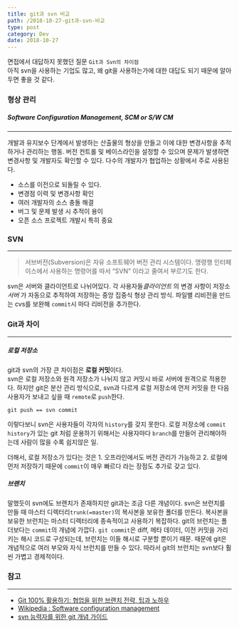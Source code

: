```yaml
---
title: git과 svn 비교
path: /2018-10-27-git과-svn-비교
type: post
category: Dev
date: 2018-10-27
---
```


면접에서 대답하지 못했던 질문 `Git과 Svn의 차이점`  
아직 svn을 사용하는 기업도 많고, 왜 git을 사용하는가에 대한 대답도 되기 때문에 알아두면 좋을 것 같다.

### 형상 관리

##### Software Configuration Management, SCM or S/W CM

---

개발과 유지보수 단계에서 발생하는 산출물의 형상을 만들고 이에 대한 변경사항을 추적하거나 관리하는 행동. 버전 컨트롤 및 베이스라인을 설정할 수 있으며 문제가 발생하면 변경사항 및 개발자도 확인할 수 있다. 다수의 개발자가 협업하는 상황에서 주로 사용된다.

-   소스를 이전으로 되돌릴 수 있다.
-   변경점 이력 및 변경사항 확인
-   여러 개발자의 소스 충돌 해결
-   버그 및 문제 발생 시 추적이 용이
-   오픈 소스 프로젝트 개발시 특히 중요

### SVN

---

> 서브버전(Subversion)은 자유 소프트웨어 버전 관리 시스템이다. 명령행 인터페이스에서 사용하는 명령어를 따서 “SVN” 이라고 줄여서 부르기도 한다.

svn은 서버와 클라이언트로 나뉘어있다. 각 사용자들*클라이언트* 의 변경 사항이 저장소*서버* 가 자동으로 추적하여 저장하는 중앙 집중식 형상 관리 방식. 파일별 리비전을 만드는 cvs를 보완해 `commit`시 마다 리비전을 추가한다.

### Git과 차이

---

##### 로컬 저장소

git과 svn의 가장 큰 차이점은 **로컬 커밋**이다.  
svn은 로컬 저장소와 원격 저장소가 나뉘지 않고 커밋시 바로 서버에 원격으로 적용한다. 하지만 git은 분산 관리 방식으로, svn과 다르게 로컬 저장소에 먼저 커밋을 한 다음 사용자가 보내고 싶을 때 `remote`로 `push`한다.

```
git push == svn commit
```

이렇다보니 svn은 사용자들이 각자의 `history`를 갖지 못한다. 로컬 저장소에 `commit history`가 있는 git 처럼 운용하기 위해서는 사용자마다 `branch`를 만들어 관리해야하는데 사람이 많을 수록 쉽지않은 일.

더해서, 로컬 저장소가 있다는 것은 1. 오프라인에서도 버전 관리가 가능하고 2. 로컬에 먼저 저장하기 때문에 `commit`이 매우 빠르다 라는 장점도 추가로 갖고 있다.

##### 브랜치

말했듯이 svn에도 브랜치가 존재하지만 git과는 조금 다른 개념이다. svn은 브런치를 만들 때 마스터 디렉터리`trunk(=master)`의 복사본을 보유한 폴더를 만든다. 복사본을 보유한 브런치는 마스터 디렉터리에 종속적이고 사용하기 복잡하다. git의 브런치는 폴더보다는 `commit`의 개념에 가깝다. `git commit`은 diff, 메타 데이터, 이전 커밋을 가리키는 해시 코드로 구성되는데, 브런치는 이들 해시로 구분할 뿐이기 때문. 때문에 git은 개념적으로 여러 부모와 자식 브런치를 만들 수 있다. 따라서 git의 브런치는 svn보다 훨씬 가볍고 경제적이다.

### 참고

---

-   [Git 100% 활용하기: 협업을 위한 브랜치 전략, 팁과 노하우](https://academy.realm.io/kr/posts/360andev-savvas-dalkitsis-using-git-like-a-pro/)
-   [Wikipedia : Software configuration management](https://en.wikipedia.org/wiki/Software_configuration_management)
-   [svn 능력자를 위한 git 개념 가이드](https://www.slideshare.net/einsub/svn-git-17386752)
